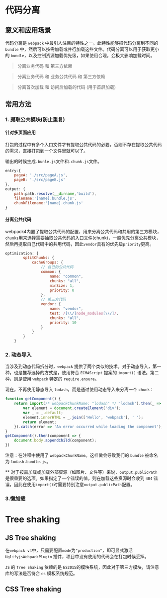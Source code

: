 # 代码分离

## 意义和应用场景

代码分离是 `webpack` 中最引人注目的特性之一。此特性能够把代码分离到不同的 `bundle` 中，然后可以按需加载或并行加载这些文件。代码分离可以用于获取更小的 `bundle`，以及控制资源加载优先级，如果使用合理，会极大影响加载时间。

> 分离业务代码 和 第三方依赖

> 分离业务代码 和 业务公共代码 和 第三方依赖

> 分离首次加载 和 访问后加载的代码 (用于首屏加载)

## 常用方法

### 1. 提取公共模块(防止重复)

#### 针对多页面应用

打包的过程中有多个入口文件才有提取公共代码的必要，否则不存在提取公共代码的需求，直接打包到一个文件里就可以了。

输出的时候生成`.bunle.js`文件和`.chunk.js`文件。

```javascript
entry:{
    pageA: './src/pageA.js',
    pageB: './src/pageB.js'
},
output: {
    path:path.resolve(__dirname,'build'),
    filename:'[name].bundle.js',
    chunkFilename:'[name].chunk.js'
}
```

#### 分离公共代码

webpack4内置了提取公共代码的配置，用来分离公共代码和共用的第三方模块，`chunks`用来选择需要抽取公共代码的入口文件(chunk)，一般优先分离公共模块，然后再提取自己代码中的共用代码，因此`vendor`具有的优先级`priority`更高。

```javascript
optimization: {
        splitChunks: {
            cacheGroups: {
                // 自己的公共代码
                common: {
                    name: "common",
                    chunks: "all",
                    minSize: 1,
                    priority: 0
                },
                // 第三方代码
                vendor: {
                    name: "vendor",
                    test: /[\\/]node_modules[\\/]/,
                    chunks: "all",
                    priority: 10
                }
            }
        }
    }
```

### 2. 动态导入

当涉及到动态代码拆分时，`webpack` 提供了两个类似的技术。对于动态导入，第一种，也是推荐选择的方式是，使用符合 `ECMAScript` 提案的 `import()` 语法。第二种，则是使用 `webpack` 特定的 `require.ensure`。


现在，不再使用静态导入 `lodash`，而是通过使用动态导入来分离一个 `chunk`：

```javascript
function getComponent() {
    return import(/* webpackChunkName: "lodash" */ 'lodash').then(_ => {
        var element = document.createElement('div');
        var _ = _.default;
        element.innerHTML = _.join(['Hello', 'webpack'], ' ');
        return element;
    }).catch(error => 'An error occurred while loading the component');
}
getComponent().then(component => {
    document.body.appendChild(component);
})
```

注意：在注释中使用了 `webpackChunkName`。这样做会导致我们的 `bundle` 被命名为 `lodash.bundle.js`。

** 对于按需加载或加载外部资源（如图片、文件等）来说，`output.publicPath` 是很重要的选项。如果指定了一个错误的值，则在加载这些资源时会收到 `404` 错误，因此在使用`import()`时需要特别注意`output.publicPath`配置。

### 3.懒加载


# Tree shaking

## JS Tree shaking

在`webpack v4`中，只需要配置`mode`为`"production"`，即可显式激活 `UglifyjsWebpackPlugin` 插件，项目中没有使用的代码会在打包时候丢掉。

`JS` 的 `Tree Shaking` 依赖的是 `ES2015`的模块系统，因此对于第三方模块，请注意库的写法是否符合 `es` 模板系统规范。

## CSS Tree shaking





